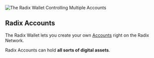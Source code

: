 ![The Radix Wallet Controlling Multiple Accounts](/quests-images/key/2-KeyImage_RadixAccounts.webp)

## Radix Accounts

The Radix Wallet lets you create your own [Accounts](?glossaryAnchor=accounts) right on the Radix Network.

Radix Accounts can hold **all sorts of digital assets**.
